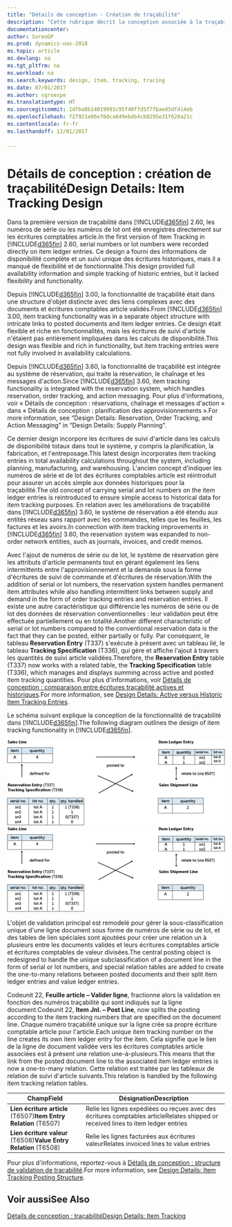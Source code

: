 ```yaml
---
title: "Détails de conception - Création de traçabilité"
description: "Cette rubrique décrit la conception associée à la traçabilité dans [!INCLUDE[d365fin](includes/d365fin_md.md)]."
documentationcenter: 
author: SorenGP
ms.prod: dynamics-nav-2018
ms.topic: article
ms.devlang: na
ms.tgt_pltfrm: na
ms.workload: na
ms.search.keywords: design, item, tracking, tracing
ms.date: 07/01/2017
ms.author: sgroespe
ms.translationtype: HT
ms.sourcegitcommit: 1dfba8b14019991c95f40ffd5f7fbaed5df414eb
ms.openlocfilehash: f27921e06e76dca849ebdb4cb0295e31f628a21c
ms.contentlocale: fr-fr
ms.lasthandoff: 12/01/2017

---
```

# <a name="design-details-item-tracking-design"></a><span data-ttu-id="b41cd-103">Détails de conception : création de traçabilité</span><span class="sxs-lookup"><span data-stu-id="b41cd-103">Design Details: Item Tracking Design</span></span>
<span data-ttu-id="b41cd-104">Dans la première version de traçabilité dans [!INCLUDE[d365fin](includes/d365fin_md.md)] 2.60, les numéros de série ou les numéros de lot ont été enregistrés directement sur les écritures comptables article.</span><span class="sxs-lookup"><span data-stu-id="b41cd-104">In the first version of Item Tracking in [!INCLUDE[d365fin](includes/d365fin_md.md)] 2.60, serial numbers or lot numbers were recorded directly on item ledger entries.</span></span> <span data-ttu-id="b41cd-105">Ce design a fourni des informations de disponibilité complète et un suivi unique des écritures historiques, mais il a manqué de flexibilité et de fonctionnalité.</span><span class="sxs-lookup"><span data-stu-id="b41cd-105">This design provided full availability information and simple tracking of historic entries, but it lacked flexibility and functionality.</span></span>  

<span data-ttu-id="b41cd-106">Depuis [!INCLUDE[d365fin](includes/d365fin_md.md)] 3.00, la fonctionnalité de traçabilité était dans une structure d'objet distincte avec des liens complexes avec des documents et écritures comptables article validés.</span><span class="sxs-lookup"><span data-stu-id="b41cd-106">From [!INCLUDE[d365fin](includes/d365fin_md.md)] 3.00, item tracking functionality was in a separate object structure with intricate links to posted documents and item ledger entries.</span></span> <span data-ttu-id="b41cd-107">Ce design était flexible et riche en fonctionnalités, mais les écritures de suivi d'article n'étaient pas entièrement impliquées dans les calculs de disponibilité.</span><span class="sxs-lookup"><span data-stu-id="b41cd-107">This design was flexible and rich in functionality, but item tracking entries were not fully involved in availability calculations.</span></span>  

<span data-ttu-id="b41cd-108">Depuis [!INCLUDE[d365fin](includes/d365fin_md.md)] 3.60, la fonctionnalité de traçabilité est intégrée au système de réservation, qui traite la réservation, le chaînage et les messages d'action.</span><span class="sxs-lookup"><span data-stu-id="b41cd-108">Since [!INCLUDE[d365fin](includes/d365fin_md.md)] 3.60, item tracking functionality is integrated with the reservation system, which handles reservation, order tracking, and action messaging.</span></span> <span data-ttu-id="b41cd-109">Pour plus d'informations, voir « Détails de conception : réservations, chaînage et messages d'action » dans « Détails de conception : planification des approvisionnements ».</span><span class="sxs-lookup"><span data-stu-id="b41cd-109">For more information, see “Design Details: Reservation, Order Tracking, and Action Messaging” in “Design Details: Supply Planning”.</span></span>  

<span data-ttu-id="b41cd-110">Ce dernier design incorpore les écritures de suivi d'article dans les calculs de disponibilité totaux dans tout le système, y compris la planification, la fabrication, et l'entreposage.</span><span class="sxs-lookup"><span data-stu-id="b41cd-110">This latest design incorporates item tracking entries in total availability calculations throughout the system, including planning, manufacturing, and warehousing.</span></span> <span data-ttu-id="b41cd-111">L'ancien concept d'indiquer les numéros de série et de lot des écritures comptables article est réintroduit pour assurer un accès simple aux données historiques pour la traçabilité.</span><span class="sxs-lookup"><span data-stu-id="b41cd-111">The old concept of carrying serial and lot numbers on the item ledger entries is reintroduced to ensure simple access to historical data for item tracking purposes.</span></span> <span data-ttu-id="b41cd-112">En relation avec les améliorations de traçabilité dans [!INCLUDE[d365fin](includes/d365fin_md.md)] 3.60, le système de réservation a été étendu aux entités réseau sans rapport avec les commandes, telles que les feuilles, les factures et les avoirs.</span><span class="sxs-lookup"><span data-stu-id="b41cd-112">In connection with item tracking improvements in [!INCLUDE[d365fin](includes/d365fin_md.md)] 3.60, the reservation system was expanded to non-order network entities, such as journals, invoices, and credit memos.</span></span>  

<span data-ttu-id="b41cd-113">Avec l'ajout de numéros de série ou de lot, le système de réservation gère les attributs d'article permanents tout en gérant également les liens intermittents entre l'approvisionnement et la demande sous la forme d'écritures de suivi de commande et d'écritures de réservation.</span><span class="sxs-lookup"><span data-stu-id="b41cd-113">With the addition of serial or lot numbers, the reservation system handles permanent item attributes while also handling intermittent links between supply and demand in the form of order tracking entries and reservation entries.</span></span> <span data-ttu-id="b41cd-114">Il existe une autre caractéristique qui différencie les numéros de série ou de lot des données de réservation conventionnelles : leur validation peut être effectuée partiellement ou en totalité.</span><span class="sxs-lookup"><span data-stu-id="b41cd-114">Another different characteristic of serial or lot numbers compared to the conventional reservation data is the fact that they can be posted, either partially or fully.</span></span> <span data-ttu-id="b41cd-115">Par conséquent, le tableau **Reservation Entry** (T337) s'exécute à présent avec un tableau lié, le tableau **Tracking Specification** (T336), qui gère et affiche l'ajout à travers les quantités de suivi article validées.</span><span class="sxs-lookup"><span data-stu-id="b41cd-115">Therefore, the **Reservation Entry** table (T337) now works with a related table, the **Tracking Specification** table (T336), which manages and displays summing across active and posted item tracking quantities.</span></span> <span data-ttu-id="b41cd-116">Pour plus d'informations, voir [Détails de conception : comparaison entre écritures traçabilité actives et historiques](design-details-active-versus-historic-item-tracking-entries.md).</span><span class="sxs-lookup"><span data-stu-id="b41cd-116">For more information, see [Design Details: Active versus Historic Item Tracking Entries](design-details-active-versus-historic-item-tracking-entries.md).</span></span>  

<span data-ttu-id="b41cd-117">Le schéma suivant explique la conception de la fonctionnalité de traçabilité dans [!INCLUDE[d365fin](includes/d365fin_md.md)].</span><span class="sxs-lookup"><span data-stu-id="b41cd-117">The following diagram outlines the design of item tracking functionality in [!INCLUDE[d365fin](includes/d365fin_md.md)].</span></span>  

<span data-ttu-id="b41cd-118">![Conception de la traçabilité](media/design_details_item_tracking_design.png "design_details_item_tracking_design")</span><span class="sxs-lookup"><span data-stu-id="b41cd-118">![Item tracking design](media/design_details_item_tracking_design.png "design_details_item_tracking_design")</span></span>  

<span data-ttu-id="b41cd-119">L'objet de validation principal est remodelé pour gérer la sous-classification unique d'une ligne document sous forme de numéros de série ou de lot, et des tables de lien spéciales sont ajoutées pour créer une relation un à plusieurs entre les documents validés et leurs écritures comptables article et écritures comptables de valeur divisées.</span><span class="sxs-lookup"><span data-stu-id="b41cd-119">The central posting object is redesigned to handle the unique subclassification of a document line in the form of serial or lot numbers, and special relation tables are added to create the one-to-many relations between posted documents and their split item ledger entries and value ledger entries.</span></span>  

<span data-ttu-id="b41cd-120">Codeunit 22, **Feuille article – Valider ligne**, fractionne alors la validation en fonction des numéros traçabilité qui sont indiqués sur la ligne document.</span><span class="sxs-lookup"><span data-stu-id="b41cd-120">Codeunit 22, **Item Jnl. – Post Line**, now splits the posting according to the item tracking numbers that are specified on the document line.</span></span> <span data-ttu-id="b41cd-121">Chaque numéro traçabilité unique sur la ligne crée sa propre écriture comptable article pour l'article.</span><span class="sxs-lookup"><span data-stu-id="b41cd-121">Each unique item tracking number on the line creates its own item ledger entry for the item.</span></span> <span data-ttu-id="b41cd-122">Cela signifie que le lien de la ligne de document validée vers les écritures comptables article associées est à présent une relation une-à-plusieurs.</span><span class="sxs-lookup"><span data-stu-id="b41cd-122">This means that the link from the posted document line to the associated item ledger entries is now a one-to-many relation.</span></span> <span data-ttu-id="b41cd-123">Cette relation est traitée par les tableaux de relation de suivi d'article suivants.</span><span class="sxs-lookup"><span data-stu-id="b41cd-123">This relation is handled by the following item tracking relation tables.</span></span>  

|<span data-ttu-id="b41cd-124">Champ</span><span class="sxs-lookup"><span data-stu-id="b41cd-124">Field</span></span>|<span data-ttu-id="b41cd-125">Désignation</span><span class="sxs-lookup"><span data-stu-id="b41cd-125">Description</span></span>|  
|---------------|---------------------------------------|  
|<span data-ttu-id="b41cd-126">**Lien écriture article** (T6507)</span><span class="sxs-lookup"><span data-stu-id="b41cd-126">**Item Entry Relation** (T6507)</span></span>|<span data-ttu-id="b41cd-127">Relie les lignes expédiées ou reçues avec des écritures comptables article</span><span class="sxs-lookup"><span data-stu-id="b41cd-127">Relates shipped or received lines to item ledger entries</span></span>|  
|<span data-ttu-id="b41cd-128">**Lien écriture valeur** (T6508)</span><span class="sxs-lookup"><span data-stu-id="b41cd-128">**Value Entry Relation** (T6508)</span></span>|<span data-ttu-id="b41cd-129">Relie les lignes facturées aux écritures valeur</span><span class="sxs-lookup"><span data-stu-id="b41cd-129">Relates invoiced lines to value entries</span></span>|  

<span data-ttu-id="b41cd-130">Pour plus d'informations, reportez-vous à [Détails de conception : structure de validation de traçabilité](design-details-item-tracking-posting-structure.md).</span><span class="sxs-lookup"><span data-stu-id="b41cd-130">For more information, see [Design Details: Item Tracking Posting Structure](design-details-item-tracking-posting-structure.md).</span></span>  

## <a name="see-also"></a><span data-ttu-id="b41cd-131">Voir aussi</span><span class="sxs-lookup"><span data-stu-id="b41cd-131">See Also</span></span>  
[<span data-ttu-id="b41cd-132">Détails de conception : traçabilité</span><span class="sxs-lookup"><span data-stu-id="b41cd-132">Design Details: Item Tracking</span></span>](design-details-item-tracking.md)

